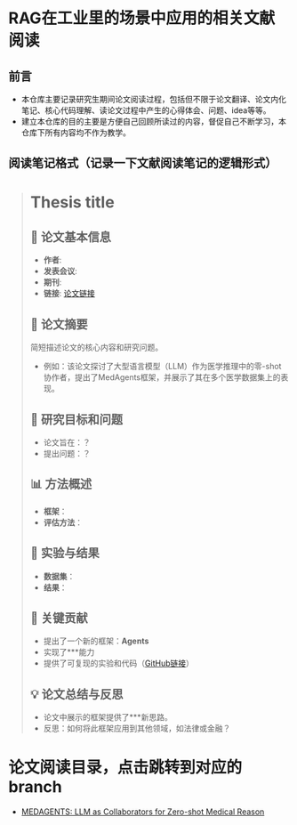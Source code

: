 # RAG在工业里的场景中应用的相关文献阅读
## 前言
- 本仓库主要记录研究生期间论文阅读过程，包括但不限于论文翻译、论文内化笔记、核心代码理解、读论文过程中产生的心得体会、问题、idea等等。
- 建立本仓库的目的主要是方便自己回顾所读过的内容，督促自己不断学习，本仓库下所有内容均不作为教学。
## 阅读笔记格式（记录一下文献阅读笔记的逻辑形式）
> # Thesis title
> ## 📖 论文基本信息
> - **作者**:
> - **发表会议**:
> - **期刊**:
> - **链接**: [论文链接]()
> ## 📝 论文摘要
> 简短描述论文的核心内容和研究问题。
> - 例如：该论文探讨了大型语言模型（LLM）作为医学推理中的零-shot协作者，提出了MedAgents框架，并展示了其在多个医学数据集上的表现。
> ## 🧠 研究目标和问题
> - 论文旨在：？
> - 提出问题：？
> ## 📊 方法概述
> - **框架**：
> - **评估方法**：  
> ## 🔬 实验与结果
> - **数据集**：
> - **结果**：  
> ## 🧩 关键贡献
> - 提出了一个新的框架：**Agents**
> - 实现了***能力
> - 提供了可复现的实验和代码（[GitHub链接]()）
> ## 💡 论文总结与反思
> - 论文中展示的框架提供了***新思路。
> - 反思：如何将此框架应用到其他领域，如法律或金融？

# 论文阅读目录，点击跳转到对应的branch
- [MEDAGENTS: LLM as Collaborators for Zero-shot Medical Reason](https://github.com/ZzhuL/RAG_literature-reading/tree/main/domain%20agent/MEDAGENTS%3A%20LLM%20as%20Collaborators%20for%20Zero-shot%20Medical%20Reason)
